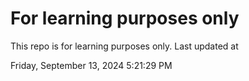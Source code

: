 # For learning purposes only
This repo is for learning purposes only.
Last updated at

Friday, September 13, 2024 5:21:29 PM

